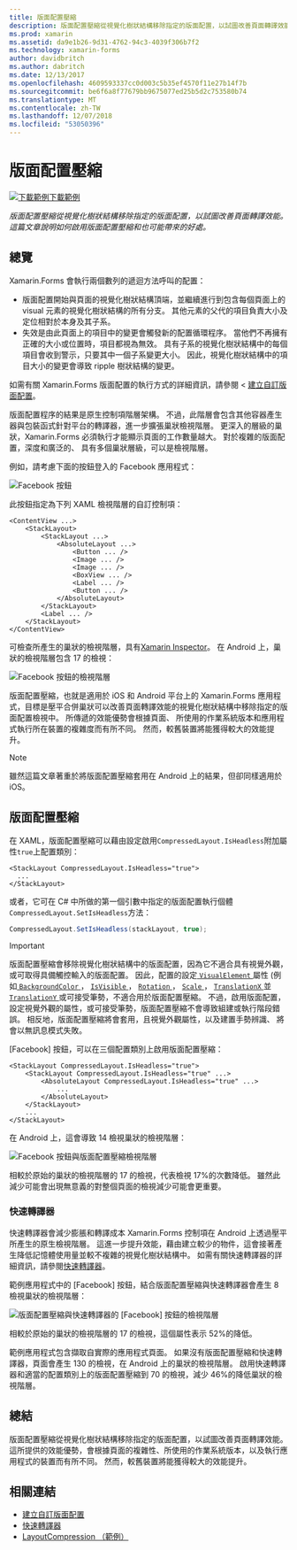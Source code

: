 ```yaml
---
title: 版面配置壓縮
description: 版面配置壓縮從視覺化樹狀結構移除指定的版面配置，以試圖改善頁面轉譯效能。 這篇文章說明如何啟用版面配置壓縮和也可能帶來的好處。
ms.prod: xamarin
ms.assetid: da9e1b26-9d31-4762-94c3-4039f306b7f2
ms.technology: xamarin-forms
author: davidbritch
ms.author: dabritch
ms.date: 12/13/2017
ms.openlocfilehash: 4609593337cc0d003c5b35ef4570f11e27b14f7b
ms.sourcegitcommit: be6f6a8f77679bb9675077ed25b5d2c753580b74
ms.translationtype: MT
ms.contentlocale: zh-TW
ms.lasthandoff: 12/07/2018
ms.locfileid: "53050396"
---
```

# <a name="layout-compression"></a>版面配置壓縮

[![下載範例](~/media/shared/download.png)下載範例](https://developer.xamarin.com/samples/xamarin-forms/userinterface/layoutcompression/)

_版面配置壓縮從視覺化樹狀結構移除指定的版面配置，以試圖改善頁面轉譯效能。這篇文章說明如何啟用版面配置壓縮和也可能帶來的好處。_

## <a name="overview"></a>總覽

Xamarin.Forms 會執行兩個數列的遞迴方法呼叫的配置：

- 版面配置開始與頁面的視覺化樹狀結構頂端，並繼續進行到包含每個頁面上的 visual 元素的視覺化樹狀結構的所有分支。 其他元素的父代的項目負責大小及定位相對於本身及其子系。
- 失效是由此頁面上的項目中的變更會觸發新的配置循環程序。 當他們不再擁有正確的大小或位置時，項目都視為無效。 具有子系的視覺化樹狀結構中的每個項目會收到警示，只要其中一個子系變更大小。 因此，視覺化樹狀結構中的項目大小的變更會導致 ripple 樹狀結構的變更。

如需有關 Xamarin.Forms 版面配置的執行方式的詳細資訊，請參閱 <<c0> [ 建立自訂版面配置](~/xamarin-forms/user-interface/layouts/custom.md)。

版面配置程序的結果是原生控制項階層架構。 不過，此階層會包含其他容器產生器與包裝函式針對平台的轉譯器，進一步擴張巢狀檢視階層。 更深入的層級的巢狀，Xamarin.Forms 必須執行才能顯示頁面的工作數量越大。 對於複雜的版面配置，深度和廣泛的、 具有多個巢狀層級，可以是檢視階層。

例如，請考慮下面的按鈕登入的 Facebook 應用程式：

![](layout-compression-images/facebook-button.png "Facebook 按鈕")

此按鈕指定為下列 XAML 檢視階層的自訂控制項：

```xaml
<ContentView ...>
    <StackLayout>
        <StackLayout ...>
            <AbsoluteLayout ...>
                <Button ... />    
                <Image ... />
                <Image ... />
                <BoxView ... />
                <Label ... />
                <Button ... />
            </AbsoluteLayout>
        </StackLayout>
        <Label ... />
    </StackLayout>    
</ContentView>
```

可檢查所產生的巢狀的檢視階層，具有[Xamarin Inspector](~/tools/inspector/index.md)。 在 Android 上，巢狀的檢視階層包含 17 的檢視：

![](layout-compression-images/no-compression.png "Facebook 按鈕的檢視階層")

版面配置壓縮，也就是適用於 iOS 和 Android 平台上的 Xamarin.Forms 應用程式，目標是壓平合併巢狀可以改善頁面轉譯效能的視覺化樹狀結構中移除指定的版面配置檢視中。 所傳遞的效能優勢會根據頁面、 所使用的作業系統版本和應用程式執行所在裝置的複雜度而有所不同。 然而，較舊裝置將能獲得較大的效能提升。

> [!NOTE]
> 雖然這篇文章著重於將版面配置壓縮套用在 Android 上的結果，但卻同樣適用於 iOS。

## <a name="layout-compression"></a>版面配置壓縮

在 XAML，版面配置壓縮可以藉由設定啟用`CompressedLayout.IsHeadless`附加屬性`true`上配置類別：

```xaml
<StackLayout CompressedLayout.IsHeadless="true">
  ...
</StackLayout>   
```

或者，它可在 C# 中所做的第一個引數中指定的版面配置執行個體`CompressedLayout.SetIsHeadless`方法：

```csharp
CompressedLayout.SetIsHeadless(stackLayout, true);
```

> [!IMPORTANT]
> 版面配置壓縮會移除視覺化樹狀結構中的版面配置，因為它不適合具有視覺外觀，或可取得具備觸控輸入的版面配置。 因此，配置的設定[ `VisualElement` ](xref:Xamarin.Forms.VisualElement)屬性 (例如[ `BackgroundColor` ](xref:Xamarin.Forms.VisualElement.BackgroundColor)， [ `IsVisible` ](xref:Xamarin.Forms.VisualElement.IsVisible)， [ `Rotation` ](xref:Xamarin.Forms.VisualElement.Rotation)， [ `Scale` ](xref:Xamarin.Forms.VisualElement.Scale)， [ `TranslationX` ](xref:Xamarin.Forms.VisualElement.TranslationX)並[ `TranslationY` ](xref:Xamarin.Forms.VisualElement.TranslationY)或可接受筆勢，不適合用於版面配置壓縮。 不過，啟用版面配置，設定視覺外觀的屬性，或可接受筆勢，版面配置壓縮不會導致組建或執行階段錯誤。 相反地，版面配置壓縮將會套用，且視覺外觀屬性，以及建置手勢辨識、 將會以無訊息模式失敗。

[Facebook] 按鈕，可以在三個配置類別上啟用版面配置壓縮：

```xaml
<StackLayout CompressedLayout.IsHeadless="true">
    <StackLayout CompressedLayout.IsHeadless="true" ...>
        <AbsoluteLayout CompressedLayout.IsHeadless="true" ...>
            ...
        </AbsoluteLayout>
    </StackLayout>
    ...
</StackLayout>  
```

在 Android 上，這會導致 14 檢視巢狀的檢視階層：

![](layout-compression-images/layout-compression.png "Facebook 按鈕與版面配置壓縮檢視階層")

相較於原始的巢狀的檢視階層的 17 的檢視，代表檢視 17%的次數降低。 雖然此減少可能會出現無意義的對整個頁面的檢視減少可能會更重要。

### <a name="fast-renderers"></a>快速轉譯器

快速轉譯器會減少膨脹和轉譯成本 Xamarin.Forms 控制項在 Android 上透過壓平所產生的原生檢視階層。 這進一步提升效能，藉由建立較少的物件，這會接著產生降低記憶體使用量並較不複雜的視覺化樹狀結構中。 如需有關快速轉譯器的詳細資訊，請參閱[快速轉譯器](~/xamarin-forms/internals/fast-renderers.md)。

範例應用程式中的 [Facebook] 按鈕，結合版面配置壓縮與快速轉譯器會產生 8 檢視巢狀的檢視階層：

![](layout-compression-images/layout-compression-with-fast-renderers.png "版面配置壓縮與快速轉譯器的 [Facebook] 按鈕的檢視階層")

相較於原始的巢狀的檢視階層的 17 的檢視，這個屬性表示 52%的降低。

範例應用程式包含擷取自實際的應用程式頁面。 如果沒有版面配置壓縮和快速轉譯器，頁面會產生 130 的檢視，在 Android 上的巢狀的檢視階層。 啟用快速轉譯器和適當的配置類別上的版面配置壓縮到 70 的檢視，減少 46%的降低巢狀的檢視階層。

## <a name="summary"></a>總結

版面配置壓縮從視覺化樹狀結構移除指定的版面配置，以試圖改善頁面轉譯效能。 這所提供的效能優勢，會根據頁面的複雜性、所使用的作業系統版本，以及執行應用程式的裝置而有所不同。 然而，較舊裝置將能獲得較大的效能提升。


## <a name="related-links"></a>相關連結

- [建立自訂版面配置](~/xamarin-forms/user-interface/layouts/custom.md)
- [快速轉譯器](~/xamarin-forms/internals/fast-renderers.md)
- [LayoutCompression （範例）](https://developer.xamarin.com/samples/xamarin-forms/userinterface/layoutcompression/)
